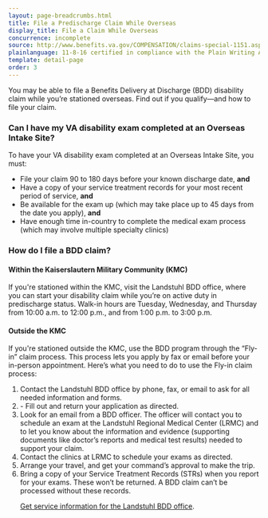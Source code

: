 ```yaml
---
layout: page-breadcrumbs.html
title: File a Predischarge Claim While Overseas
display_title: File a Claim While Overseas
concurrence: incomplete
source: http://www.benefits.va.gov/COMPENSATION/claims-special-1151.asp,http://www.benefits.va.gov/PREDISCHARGE/claims-pre-discharge-overseas-intake-sites.asp
plainlanguage: 11-8-16 certified in compliance with the Plain Writing Act
template: detail-page
order: 3
---
```


<div class="va-introtext">

You may be able to file a Benefits Delivery at Discharge (BDD) disability claim while you’re stationed overseas. Find out if you qualify—and how to file your claim.

</div>

<div class="feature" markdown=“1”>

### Can I have my VA disability exam completed at an Overseas Intake Site?

To have your VA disability exam completed at an Overseas Intake Site, you must:
 
- File your claim 90 to 180 days before your known discharge date, **and**
- Have a copy of your service treatment records for your most recent period of service, **and**
- Be available for the exam up (which may take place up to 45 days from the date you apply), **and**
- Have enough time in-country to complete the medical exam process (which may involve multiple specialty clinics)

</div>

### How do I file a BDD claim?

#### Within the Kaiserslautern Military Community (KMC)

If you're stationed within the KMC, visit the Landstuhl BDD office, where you can start your disability claim while you’re on active duty in predischarge status. Walk-in hours are Tuesday, Wednesday, and Thursday from 10:00 a.m. to 12:00 p.m., and from 1:00 p.m. to 3:00 p.m.

#### Outside the KMC

If you're stationed outside the KMC, use the BDD program through the “Fly-in” claim process. This process lets you apply by fax or email before your in-person appointment. Here’s what you need to do to use the Fly-in claim process:

<ol class="process">
  <li class="process-step list-one">Contact the Landstuhl BDD office by phone, fax, or email to ask for all needed information and forms.</li>
  <li class="process-step list-two">- Fill out and return your application as directed.</li>
  <li class="process-step list-one">Look for an email from a BDD officer. The officer will contact you to schedule an exam at the Landstuhl Regional Medical Center (LRMC) and to let you know about the information and evidence (supporting documents like doctor’s reports and medical test results) needed to support your claim.</li>
  <li class="process-step list-three">Contact the clinics at LRMC to schedule your exams as directed.</li>
  <li class="process-step list-one">Arrange your travel, and get your command’s approval to make the trip.</li>
  <li class="process-step list-one">Bring a copy of your Service Treatment Records (STRs) when you report for your exams. These won’t be returned. A BDD claim can’t be processed without these records.</li>

[Get service information for the Landstuhl BDD office](http://rhce.amedd.army.mil/landstuhl/services.cfm?MTFinfo_id=733).

</div>
